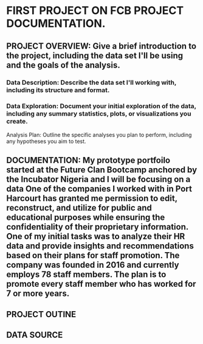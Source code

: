 # FIRST PROJECT ON FCB PROJECT DOCUMENTATION.
## PROJECT OVERVIEW: Give a brief introduction to the project, including the data set I'll be using and the goals of the analysis.
### Data Description: Describe the data set I'll working with, including its structure and format.
### Data Exploration: Document your initial exploration of the data, including any summary statistics, plots, or visualizations you create.
Analysis Plan: Outline the specific analyses you plan to perform, including any hypotheses you aim to test.
## DOCUMENTATION: My prototype portfoilo started at the Future Clan Bootcamp anchored by the Incubator Nigeria and I will be focusing on a data One of the companies I worked with in Port Harcourt has granted me permission to edit, reconstruct, and utilize for public and educational purposes while ensuring the confidentiality of their proprietary information. One of my initial tasks was to analyze their HR data and provide insights and recommendations based on their plans for staff promotion. The company was founded in 2016 and currently employs 78 staff members. The plan is to promote every staff member who has worked for 7 or more years.
## PROJECT OUTINE
## DATA SOURCE 
